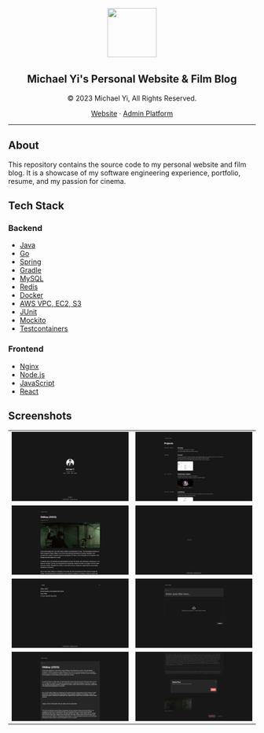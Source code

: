 <div align="center">
    <img src="https://michael-yi.com/michael.png" width="100" height="100" />
    <h2>Michael Yi's Personal Website & Film Blog</h2>
    <p>© 2023 Michael Yi, All Rights Reserved.</p>
    <p>
        <a href="https://michael-yi.com/">Website</a>&nbsp;&#183;&nbsp;<a href="https://admin.michael-yi.com/">Admin Platform</a>
    </p>
</div>

<hr/>

## About 

This repository contains the source code to my personal website and film blog. It is a showcase of my software engineering experience, portfolio, resume, and my passion for cinema.

## Tech Stack

### Backend
- [Java](https://www.java.com/en/)
- [Go](https://go.dev/)
- [Spring](https://spring.io/)
- [Gradle](https://gradle.org/)
- [MySQL](https://www.mysql.com/)
- [Redis](https://redis.io/)
- [Docker](https://www.docker.com/)
- [AWS VPC, EC2, S3](https://aws.amazon.com/)
- [JUnit](https://junit.org/junit5/)
- [Mockito](https://site.mockito.org/)
- [Testcontainers](https://testcontainers.com/)

### Frontend
- [Nginx](https://www.nginx.com/)
- [Node.js](https://nodejs.org/en)
- [JavaScript](https://www.javascript.com/)
- [React](https://react.dev/)

## Screenshots

| | |
| - | - |
|![](.github/assets/home.png) | ![](.github/assets/portfolio.png) <tr></tr> |
|![](.github/assets/readPost.png) | ![](.github/assets/login.png) <tr></tr> |
|![](.github/assets/blog.png) | ![](.github/assets/createPost.png) <tr></tr> |
|![](.github/assets/updatePost.png) | ![](.github/assets/deletePost.png)<tr></tr> |
